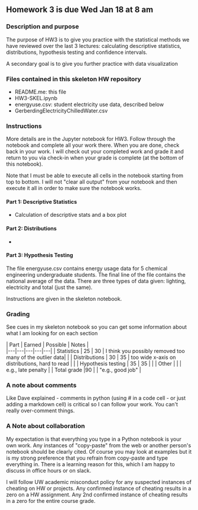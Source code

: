 ## Homework 3 is due Wed Jan 18 at 8 am


### Description and purpose 

The purpose of HW3 is to give you practice with the statistical methods we have reviewed over the last 3 lectures:  calculating descriptive statistics, distributions, hypothesis testing and confidence intervals.  

A secondary goal is to give you further practice with data visualization 

### Files contained in this skeleton HW repository 

* README.me: this file 
* HW3-SKEL.ipynb 
* energyuse.csv: student electricity use data, described below 
* GerberdingElectricityChilledWater.csv

### Instructions 

More details are in the Jupyter notebook for HW3. Follow through the notebook and complete all your work there. When you are done, check back in your work. I will check out your completed work and grade it and return to you via check-in when your grade is complete (at the bottom of this notebook).  

Note that I must be able to execute all cells in the notebook starting from top to bottom. I will not "clear all output" from your notebook and then execute it all in order to make sure the notebook works. 

#### Part 1: Descriptive Statistics 

* Calculation of descriptive stats and a box plot  

#### Part 2: Distributions 

* 

#### Part 3: Hypothesis Testing 

The file energyuse.csv contains energy usage data for 5 chemical engineering undergraduate students. The final line of the file contains the national average of the data.  There are three types of data given:  lighting, electricity and total (just the same).  

Instructions are given in the skeleton notebook. 

### Grading 

See cues in my skeleton notebook so you can get some information about what I am looking for on each section 

|  Part |  Earned | Possible | Notes  |  
|---|---|---|---|---|
| Statistics  |  25 |  30 |  I think you possibly removed too many of the outlier data|   |
| Distributions |  30 | 35  |  too wide x-axis on distributions, hard to read  |   |
| Hypothesis testing | 35   | 35  |   | 
|  Other |   |   |   e.g., late penalty |
| Total grade |90 | | "e.g., good job" | 


### A note about comments

Like Dave explained - comments in python (using # in a code cell - or just adding a markdown cell) is critical so I can follow your work. You can't really over-comment things. 

### A Note about collaboration 

My expectation is that everything you type in a Python notebook is your own work.  Any instances of "copy-paste" from the web or another person's notebook should be clearly cited. Of course you may look at examples but it is my strong preference that you refrain from copy-paste and type everything in. There is a learning reason for this, which I am happy to discuss in office hours or on slack.

I will follow UW academic misconduct policy for any suspected instances of cheating on HW or projects. Any confirmed instance of cheating results in a zero on a HW assignment. Any 2nd confirmed instance of cheating results in a zero for the entire course grade. 
